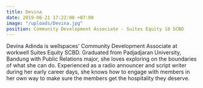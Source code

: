 ```yaml
---
title: Devina
date: 2019-06-21 17:22:00 +07:00
image: "/uploads/Devina.jpg"
position: Community Development Associate - Suites Equity 18 SCBD
---
```


Devina Adinda is wellspaces' Community Development Associate at workwell Suites Equity SCBD. Graduated from Padjadjaran University, Bandung with Public Relations major, she loves exploring on the boundaries of what she can do. Experienced as a radio announcer and script writer during her early career days, she knows how to engage with members in her own way to make sure the members get the hospitality they deserve.